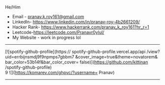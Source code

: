    He/Him
-  Email - pranav.k.roy161@gmail.com
-  LinkedIn- https://www.linkedin.com/in/pranav-roy-4b2661209/
-  Hacker Rank- https://www.hackerrank.com/pranav_k_roy161?hr_r=1
-  Leetcode-https://leetcode.com/Pranavr0ylul/
-  My Website - work in progress lol

---

[![spotify-github-profile](https:// spotify-github-profile.vercel.app/api /view?uid=errbijnsmdj9f9npmps7gbbm7 &cover_image=true&theme=novatorem& bar_color=53b14f&bar_color_cover= false)](https://github.com/kittinan /spotify-github-profile) <br>
9 ![](https://komarev.com/ghpvc/?username= Pranav)


---
